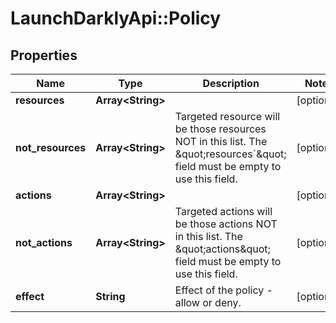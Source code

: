 # LaunchDarklyApi::Policy

## Properties
Name | Type | Description | Notes
------------ | ------------- | ------------- | -------------
**resources** | **Array&lt;String&gt;** |  | [optional] 
**not_resources** | **Array&lt;String&gt;** | Targeted resource will be those resources NOT in this list. The \&quot;resources&#x60;\&quot; field must be empty to use this field. | [optional] 
**actions** | **Array&lt;String&gt;** |  | [optional] 
**not_actions** | **Array&lt;String&gt;** | Targeted actions will be those actions NOT in this list. The \&quot;actions\&quot; field must be empty to use this field. | [optional] 
**effect** | **String** | Effect of the policy - allow or deny. | [optional] 


